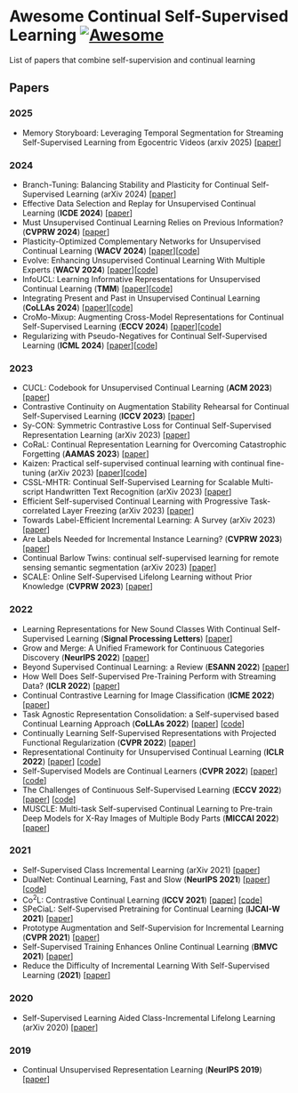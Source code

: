 # Awesome Continual Self-Supervised Learning [![Awesome](https://jaywcjlove.github.io/sb/ico/awesome.svg)](https://github.com/sindresorhus/awesome)
List of papers that combine self-supervision and continual learning

## Papers
### 2025
- Memory Storyboard: Leveraging Temporal Segmentation for Streaming Self-Supervised Learning from Egocentric Videos (arxiv 2025) [[paper](https://arxiv.org/abs/2501.12254)]

### 2024
- Branch-Tuning: Balancing Stability and Plasticity for Continual Self-Supervised Learning (arXiv 2024) [[paper](https://arxiv.org/abs/2403.18266)]
- Effective Data Selection and Replay for Unsupervised Continual Learning (**ICDE 2024**) [[paper](https://ieeexplore-ieee-org.ezproxy.rit.edu/document/10598102)]
- Must Unsupervised Continual Learning Relies on Previous Information? (**CVPRW 2024**) [[paper](https://openaccess.thecvf.com/content/CVPR2024W/JRDB/html/Cheng_Must_Unsupervised_Continual_Learning_Relies_on_Previous_Information_CVPRW_2024_paper.html)]
- Plasticity-Optimized Complementary Networks for Unsupervised Continual Learning (**WACV 2024**) [[paper](https://arxiv.org/abs/2309.06086)][[code](https://github.com/alviur/pocon_wacv2024)]
- Evolve: Enhancing Unsupervised Continual Learning With Multiple Experts (**WACV 2024**) [[paper](https://openaccess.thecvf.com/content/WACV2024/html/Yu_Evolve_Enhancing_Unsupervised_Continual_Learning_With_Multiple_Experts_WACV_2024_paper.html)][[code](https://github.com/Orienfish/Evolve)]
- InfoUCL: Learning Informative Representations for Unsupervised Continual Learning (**TMM**) [[paper](https://ieeexplore-ieee-org.ezproxy.rit.edu/document/10553275)][[code](https://github.com/learninginvision/InfoUCL)]
- Integrating Present and Past in Unsupervised Continual Learning (**CoLLAs 2024**) [[paper](https://arxiv.org/abs/2404.19132)][[code](https://github.com/SkrighYZ/Osiris)]
- CroMo-Mixup: Augmenting Cross-Model Representations for Continual Self-Supervised Learning (**ECCV 2024**) [[paper](https://arxiv.org/abs/2407.12188)][[code](https://github.com/ErumMushtaq/CroMo-Mixup)]
- Regularizing with Pseudo-Negatives for Continual Self-Supervised Learning (**ICML 2024**) [[paper](https://arxiv.org/abs/2306.05101)][[code](https://github.com/csm9493/PNR)]
  
### 2023
- CUCL: Codebook for Unsupervised Continual Learning (**ACM 2023**) [[paper](https://arxiv.org/abs/2311.14911)]
- Contrastive Continuity on Augmentation Stability Rehearsal for Continual Self-Supervised Learning (**ICCV 2023**) [[paper](https://ieeexplore.ieee.org/document/10377817)]
- Sy-CON: Symmetric Contrastive Loss for Continual Self-Supervised Representation Learning (arXiv 2023) [[paper](https://arxiv.org/abs/2306.05101v1)]
- CoRaL: Continual Representation Learning for Overcoming Catastrophic Forgetting (**AAMAS 2023**) [[paper](https://dl.acm.org/doi/abs/10.5555/3545946.3598866)]
- Kaizen: Practical self-supervised continual learning with continual fine-tuning (arXiv 2023) [[paper](https://arxiv.org/abs/2303.17235)][[code](https://github.com/dr-bell/kaizen)]
- CSSL-MHTR: Continual Self-Supervised Learning for Scalable Multi-script Handwritten Text Recognition (arXiv 2023) [[paper](https://arxiv.org/abs/2303.09347)]
- Efficient Self-supervised Continual Learning with Progressive Task-correlated Layer Freezing (arXiv 2023) [[paper](https://arxiv.org/abs/2303.07477)]
- Towards Label-Efficient Incremental Learning: A Survey (arXiv 2023) [[paper](https://arxiv.org/abs/2302.00353)]
- Are Labels Needed for Incremental Instance Learning? (**CVPRW 2023**) [[paper](https://arxiv.org/abs/2301.11417)]
- Continual Barlow Twins: continual self-supervised learning for remote sensing semantic segmentation (arXiv 2023) [[paper](https://arxiv.org/abs/2205.11319)]
- SCALE: Online Self-Supervised Lifelong Learning without Prior Knowledge (**CVPRW 2023**) [[paper](https://arxiv.org/abs/2208.11266)]

### 2022
- Learning Representations for New Sound Classes With Continual Self-Supervised Learning (**Signal Processing Letters**) [[paper](https://arxiv.org/abs/2205.07390)]
- Grow and Merge: A Unified Framework for Continuous Categories Discovery (**NeurIPS 2022**) [[paper](https://arxiv.org/abs/2210.04174)]
- Beyond Supervised Continual Learning: a Review (**ESANN 2022**) [[paper](https://arxiv.org/abs/2208.14307)]
- How Well Does Self-Supervised Pre-Training Perform with Streaming Data? (**ICLR 2022**) [[paper](https://arxiv.org/abs/2104.12081)]
- Continual Contrastive Learning for Image Classification (**ICME 2022**) [[paper](https://arxiv.org/abs/2107.01776)]
- Task Agnostic Representation Consolidation: a Self-supervised based Continual Learning Approach (**CoLLAs 2022**) [[paper](https://arxiv.org/abs/2207.06267)] [[code](https://github.com/NeurAI-Lab/TARC)]
- Continually Learning Self-Supervised Representations with Projected Functional Regularization (**CVPR 2022**) [[paper](https://arxiv.org/abs/2112.15022)]
- Representational Continuity for Unsupervised Continual Learning (**ICLR 2022**) [[paper](https://arxiv.org/abs/2110.06976)] [[code](https://github.com/divyam3897/UCL)]
- Self-Supervised Models are Continual Learners (**CVPR 2022**) [[paper](https://arxiv.org/abs/2112.04215)] [[code](https://github.com/DonkeyShot21/cassle)]
- The Challenges of Continuous Self-Supervised Learning (**ECCV 2022**) [[paper](https://arxiv.org/abs/2203.12710)] [[code](https://github.com/senthilps8/continuous_ssl_problem)]
- MUSCLE: Multi-task Self-supervised Continual Learning to Pre-train Deep Models for X-Ray Images of Multiple Body Parts (**MICCAI 2022**) [[paper](https://link.springer.com/chapter/10.1007/978-3-031-16452-1_15)]

### 2021
- Self-Supervised Class Incremental Learning (arXiv 2021) [[paper](https://arxiv.org/abs/2111.11208)]
- DualNet: Continual Learning, Fast and Slow (**NeurIPS 2021**) [[paper](https://arxiv.org/abs/2110.00175)] [[code](https://github.com/phquang/DualNet)]
- Co<sup>2</sup>L: Contrastive Continual Learning (**ICCV 2021**) [[paper](https://arxiv.org/abs/2106.14413)] [[code](https://github.com/chaht01/Co2L)]
- SPeCiaL: Self-Supervised Pretraining for Continual Learning (**IJCAI-W 2021**) [[paper](https://arxiv.org/abs/2106.09065)]
- Prototype Augmentation and Self-Supervision for Incremental Learning (**CVPR 2021**) [[paper](https://openaccess.thecvf.com/content/CVPR2021/papers/Zhu_Prototype_Augmentation_and_Self-Supervision_for_Incremental_Learning_CVPR_2021_paper.pdf)]
- Self-Supervised Training Enhances Online Continual Learning (**BMVC 2021**) [[paper](https://arxiv.org/abs/2103.14010)]
- Reduce the Difficulty of Incremental Learning With Self-Supervised Learning (**2021**) [[paper](https://ieeexplore.ieee.org/document/9537773)]

### 2020
- Self-Supervised Learning Aided Class-Incremental Lifelong Learning (arXiv 2020) [[paper](https://arxiv.org/abs/2006.05882)]

### 2019
- Continual Unsupervised Representation Learning (**NeurIPS 2019**) [[paper](https://arxiv.org/abs/1910.14481)]


